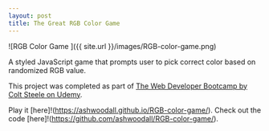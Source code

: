 ```yaml
---
layout: post
title: The Great RGB Color Game
---
```


![RGB Color Game ]({{ site.url }}/images/RGB-color-game.png)

A styled JavaScript game that prompts user to pick correct color based on randomized RGB value.

This project was completed as part of [The Web Developer Bootcamp by Colt Steele on Udemy](https://www.udemy.com/the-web-developer-bootcamp).

Play it [here]!(https://ashwoodall.github.io/RGB-color-game/).
Check out the code [here]!(https://github.com/ashwoodall/RGB-color-game/).

